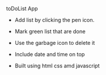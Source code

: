 toDoList App 


-  Add list by clicking the pen icon.

-  Mark green list that are done

-  Use the garbage icon to delete it

-  Include date and time on top

-  Built using html css amd javascript
